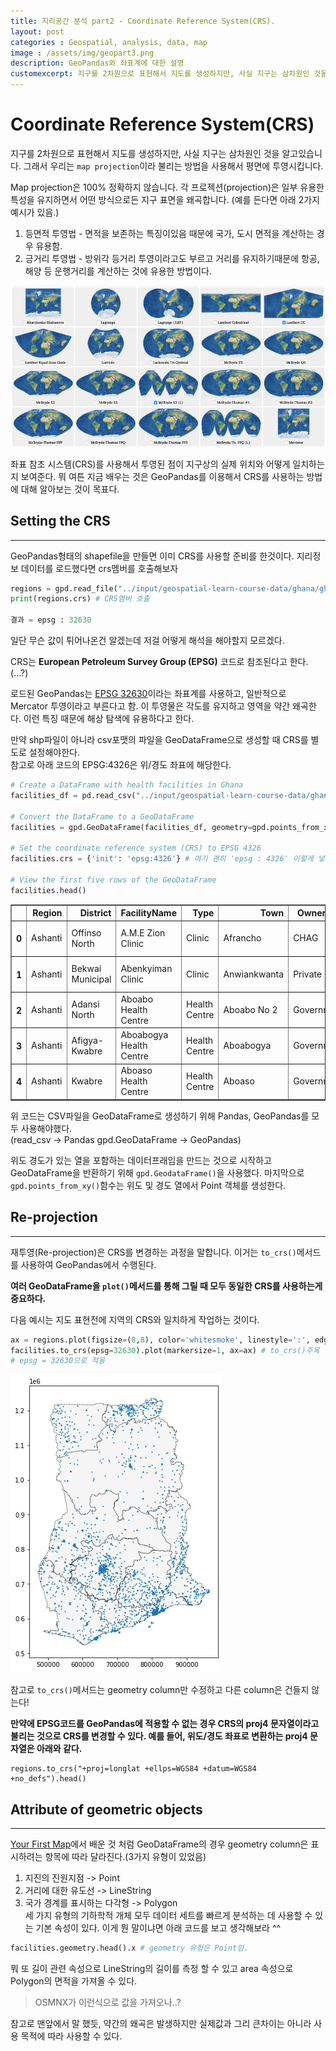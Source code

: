 ```yaml
---
title: 지리공간 분석 part2 - Coordinate Reference System(CRS).  
layout: post   
categories : Geospatial, analysis, data, map
image : /assets/img/geopart3.png
description: GeoPandas와 좌표계에 대한 설명
customexcerpt: 지구를 2차원으로 표현해서 지도를 생성하지만, 사실 지구는 삼차원인 것을 알고있습니다. 그래서 우리는 map projection 이라 불리는 방법을 사용해서 평면에 투영시킵니다.  
---
```


# Coordinate Reference System(CRS)

지구를 2차원으로 표현해서 지도를 생성하지만, 사실 지구는 삼차원인 것을 알고있습니다. 그래서 우리는 ```map projection```이라 불리는 방법을 사용해서 평면에 투영시킵니다.  

Map projection은 100% 정확하지 않습니다. 각 프로젝션(projection)은 일부 유용한 특성을 유지하면서 어떤 방식으로든 지구 표면을 왜곡합니다. (예를 든다면 아래 2가지 예시가 있음.)

1. 등면적 투영법 - 면적을 보존하는 특징이있음 때문에 국가, 도시 면적을 계산하는 경우 유용함.
2. 긍거리 투영법 - 방위각 등거리 투영이라고도 부르고 거리를 유지하기때문에 항공, 해양 등 운행거리를 계산하는 것에 유용한 방법이다.

![예시](/assets/img/geopart3.png)

좌표 참조 시스템(CRS)를 사용해서 투영된 점이 지구상의 실제 위치와 어떻게 일치하는지 보여준다. 뭐 여튼 지금 배우는 것은 GeoPandas를 이용해서 CRS를 사용하는 방법에 대해 알아보는 것이 목표다.

## Setting the CRS
----
GeoPandas형태의 shapefile을 만들면 이미 CRS를 사용할 준비를 한것이다.
지리정보 데이터를 로드했다면 crs멤버를 호출해보자

~~~py
regions = gpd.read_file("../input/geospatial-learn-course-data/ghana/ghana/Regions/Map_of_Regions_in_Ghana.shp")
print(regions.crs) # CRS멤버 호출

결과 = epsg : 32630
~~~

일단 무슨 값이 튀어나온건 알겠는데 저걸 어떻게 해석을 해야할지 모르겠다.

CRS는 **European Petroleum Survey Group (EPSG)** 코드로 참조된다고 한다. (...?)

로드된 GeoPandas는 [EPSG 32630](https://epsg.io/32630)이라는 좌표계를 사용하고, 일반적으로 Mercator 투영이라고 부른다고 함. 이 투영물은 각도를 유지하고 영역을 약간 왜곡한다. 이런 특징 때문에 해상 탐색에 유용하다고 한다.  

만약 shp파일이 아니라 csv포맷의 파일을 GeoDataFrame으로 생성할 때 CRS를 별도로 설정해야한다.  
참고로 아래 코드의 EPSG:4326은 위/경도 좌표에 해당한다.

~~~py
# Create a DataFrame with health facilities in Ghana
facilities_df = pd.read_csv("../input/geospatial-learn-course-data/ghana/ghana/health_facilities.csv")

# Convert the DataFrame to a GeoDataFrame
facilities = gpd.GeoDataFrame(facilities_df, geometry=gpd.points_from_xy(facilities_df.Longitude, facilities_df.Latitude))

# Set the coordinate reference system (CRS) to EPSG 4326
facilities.crs = {'init': 'epsg:4326'} # 여기 괜히 'epsg : 4326' 이렇게 넣으면 에러뜸;;
 
# View the first five rows of the GeoDataFrame
facilities.head()
~~~

<table border="1">
  <thead>
    <tr style="text-align: right;">
      <th></th>
      <th>Region</th>
      <th>District</th>
      <th>FacilityName</th>
      <th>Type</th>
      <th>Town</th>
      <th>Ownership</th>
      <th>Latitude</th>
      <th>Longitude</th>
      <th>geometry</th>
    </tr>
  </thead>
  <tbody>
    <tr>
      <th>0</th>
      <td>Ashanti</td>
      <td>Offinso North</td>
      <td>A.M.E Zion Clinic</td>
      <td>Clinic</td>
      <td>Afrancho</td>
      <td>CHAG</td>
      <td>7.40801</td>
      <td>-1.96317</td>
      <td>POINT (-1.96317 7.40801)</td>
    </tr>
    <tr>
      <th>1</th>
      <td>Ashanti</td>
      <td>Bekwai Municipal</td>
      <td>Abenkyiman Clinic</td>
      <td>Clinic</td>
      <td>Anwiankwanta</td>
      <td>Private</td>
      <td>6.46312</td>
      <td>-1.58592</td>
      <td>POINT (-1.58592 6.46312)</td>
    </tr>
    <tr>
      <th>2</th>
      <td>Ashanti</td>
      <td>Adansi North</td>
      <td>Aboabo Health Centre</td>
      <td>Health Centre</td>
      <td>Aboabo No 2</td>
      <td>Government</td>
      <td>6.22393</td>
      <td>-1.34982</td>
      <td>POINT (-1.34982 6.22393)</td>
    </tr>
    <tr>
      <th>3</th>
      <td>Ashanti</td>
      <td>Afigya-Kwabre</td>
      <td>Aboabogya Health Centre</td>
      <td>Health Centre</td>
      <td>Aboabogya</td>
      <td>Government</td>
      <td>6.84177</td>
      <td>-1.61098</td>
      <td>POINT (-1.61098 6.84177)</td>
    </tr>
    <tr>
      <th>4</th>
      <td>Ashanti</td>
      <td>Kwabre</td>
      <td>Aboaso Health Centre</td>
      <td>Health Centre</td>
      <td>Aboaso</td>
      <td>Government</td>
      <td>6.84177</td>
      <td>-1.61098</td>
      <td>POINT (-1.61098 6.84177)</td>
    </tr>
  </tbody>
</table>

위 코드는 CSV파일을 GeoDataFrame로 생성하기 위해 Pandas, GeoPandas를 모두 사용해야했다.  
(read_csv -> Pandas gpd.GeoDataFrame -> GeoPandas)  

위도 경도가 있는 열을 포함하는 데이터프래임을 만드는 것으로 시작하고 GeoDataFrame을 반환하기 위해 ```gpd.GeodataFrame()```을 사용했다. 마지막으로 ```gpd.points_from_xy()```함수는 위도 및 경도 열에서 Point 객체를 생성한다.  

## Re-projection
----
재투영(Re-projection)은 CRS를 변경하는 과정을 말합니다. 이거는 ```to_crs()```메서드를 사용하여 GeoPandas에서 수행된다.

**여러 GeoDataFrame을 ```plot()```메서드를 통해 그릴 때 모두 동일한 CRS를 사용하는게 중요하다.**  

다음 예시는 지도 표현전에 지역의 CRS와 일치하게 작업하는 것이다.

~~~py
ax = regions.plot(figsize=(8,8), color='whitesmoke', linestyle=':', edgecolor='black')
facilities.to_crs(epsg=32630).plot(markersize=1, ax=ax) # to_crs()주목
# epsg = 32630으로 적용
~~~
![to_crs](/assets/img/geopart4.png)

참고로 ```to_crs()```메서드는 geometry column만 수정하고 다른 column은 건들지 않는다!  

**만약에 EPSG코드를 GeoPandas에 적용할 수 없는 경우 CRS의 proj4 문자열이라고 불리는 것으로 CRS를 변경할 수 있다. 예를 들어, 위도/경도 좌표로 변환하는 proj4 문자열은 아래와 같다.**
~~~Py
regions.to_crs("+proj=longlat +ellps=WGS84 +datum=WGS84 +no_defs").head()
~~~

## Attribute of geometric objects
----

[Your First Map](https://dau-bigdatateams.github.io/2023/01/16/Yout-First-Map.html)에서 배운 것 처럼 GeoDataFrame의 경우 geometry column은 표시하려는 항목에 따라 달라진다.(3가지 유형이 있었음)

1. 지진의 진원지점 -> Point
2. 거리에 대한 유도선 -> LineString
3. 국가 경계를 표시하는 다각형 -> Polygon  
세 가지 유형의 기하학적 개체 모두 데이터 세트를 빠르게 분석하는 데 사용할 수 있는 기본 속성이 있다.
이게 뭔 말이냐면 아래 코드를 보고 생각해보라 ^^

~~~py
facilities.geometry.head().x # geometry 유형은 Point임.
~~~

뭐 또 길이 관련 속성으로 LineString의 길이를 측정 할 수 있고 area 속성으로 Polygon의 면적을 가져올 수 있다.
> OSMNX가 이런식으로 값을 가져오나..?

참고로 맨앞에서 말 했듯, 약간의 왜곡은 발생하지만 실제값과 그리 큰차이는 아니라 사용 목적에 따라 사용할 수 있다.

